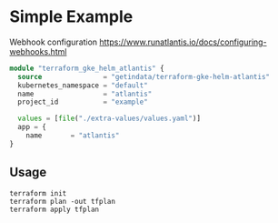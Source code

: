 # Simple Example
Webhook configuration
https://www.runatlantis.io/docs/configuring-webhooks.html

```terraform
module "terraform_gke_helm_atlantis" {
  source               = "getindata/terraform-gke-helm-atlantis"
  kubernetes_namespace = "default"
  name                 = "atlantis"
  project_id           = "example"

  values = [file("./extra-values/values.yaml")]  
  app = {
    name       = "atlantis"
}

```

## Usage
```
terraform init
terraform plan -out tfplan
terraform apply tfplan
```
